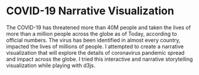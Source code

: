 # COVID-19 Narrative Visualization
The COVID-19 has threatened more than 40M people and taken the lives of more than a million people across the globe as of Today, according to official numbers. The virus has been identified in almost every country, impacted the lives of millions of people. I attempted to create a narrative visualization that will explore the details of coronavirus pandemic spread and impact across the globe. I tried this interactive and narrative storytelling visualization while playing with d3js.
